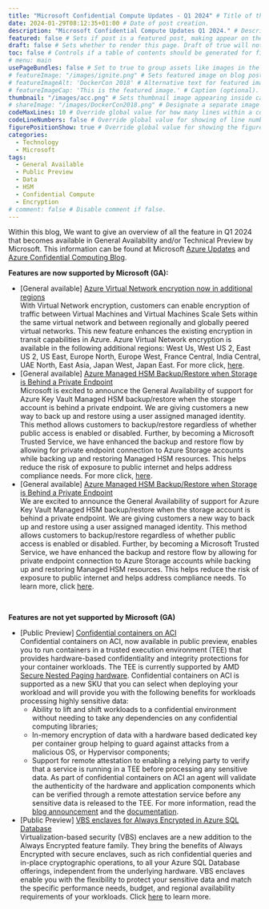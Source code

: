 ```yaml
---
title: "Microsoft Confidential Compute Updates - Q1 2024" # Title of the blog post.
date: 2024-01-29T08:12:35+01:00 # Date of post creation.
description: "Microsoft Confidential Compute Updates Q1 2024." # Description used for search engine.
featured: false # Sets if post is a featured post, making appear on the home page side bar.
draft: false # Sets whether to render this page. Draft of true will not be rendered.
toc: false # Controls if a table of contents should be generated for first-level links automatically.
# menu: main
usePageBundles: false # Set to true to group assets like images in the same folder as this post.
# featureImage: "/images/ignite.png" # Sets featured image on blog post.
# featureImageAlt: 'DockerCon 2018' # Alternative text for featured image.
# featureImageCap: 'This is the featured image.' # Caption (optional).
thumbnail: "/images/acc.png" # Sets thumbnail image appearing inside card on homepage.
# shareImage: "/images/DockerCon2018.png" # Designate a separate image for social media sharing.
codeMaxLines: 10 # Override global value for how many lines within a code block before auto-collapsing.
codeLineNumbers: false # Override global value for showing of line numbers within code block.
figurePositionShow: true # Override global value for showing the figure label.
categories:
  - Technology
  - Microsoft
tags:
  - General Available
  - Public Preview
  - Data
  - HSM
  - Confidential Compute
  - Encryption
# comment: false # Disable comment if false.
---
```


Within this blog, We want to give an overview of all the feature in Q1 2024 that becomes available in General Availability and/or Technical Preview by Microsoft.
This information can be found at Microsoft <a href="https://azure.microsoft.com/en-us/updates/?query=confidential">Azure Updates</a> and <a href="https://techcommunity.microsoft.com/t5/azure-confidential-computing/bg-p/AzureConfidentialComputingBlog">Azure Confidential Computing Blog</a>.

<b> Features are now supported by Microsoft (GA): </b>
- [General available] <a href="https://azure.microsoft.com/en-us/updates/general-availability-azure-virtual-network-encryption-now-in-additional-regions/">Azure Virtual Network encryption now in additional regions</a> <br>
  With Virtual Network encryption, customers can enable encryption of traffic between Virtual Machines and Virtual Machines Scale Sets within the same virtual network and between regionally and globally peered virtual networks. This new feature enhances the existing encryption in transit capabilities in Azure. Azure Virtual Network encryption is available in the following additional regions: West Us, West US 2, East US 2, US East, Europe North, Europe West, France Central, India Central, UAE North, East Asia, Japan West, Japan East. For more click, <a href="https://learn.microsoft.com/en-us/azure/virtual-network/virtual-network-encryption-overview">here</a>.
- [General available] <a href="https://techcommunity.microsoft.com/t5/azure-confidential-computing/general-availability-azure-managed-hsm-backup-restore-when/ba-p/4025228">Azure Managed HSM Backup/Restore when Storage is Behind a Private Endpoint</a> <br>
  Microsoft is excited to announce the General Availability of support for Azure Key Vault Managed HSM backup/restore when the storage account is behind a private endpoint. We are giving customers a new way to back up and restore using a user assigned managed identity. This method allows customers to backup/restore regardless of whether public access is enabled or disabled. Further, by becoming a Microsoft Trusted Service, we have enhanced the backup and restore flow by allowing for private endpoint connection to Azure Storage accounts while backing up and restoring Managed HSM resources. This helps reduce the risk of exposure to public internet and helps address compliance needs. For more click, <a href="https://learn.microsoft.com/en-us/azure/key-vault/managed-hsm/backup-restore">here</a>.
- [General available] <a href="https://techcommunity.microsoft.com/t5/azure-confidential-computing/general-availability-azure-managed-hsm-backup-restore-when/ba-p/4025228">Azure Managed HSM Backup/Restore when Storage is Behind a Private Endpoint</a> <br>
  We are excited to announce the General Availability of support for Azure Key Vault Managed HSM backup/restore when the storage account is behind a private endpoint. We are giving customers a new way to back up and restore using a user assigned managed identity. This method allows customers to backup/restore regardless of whether public access is enabled or disabled. Further, by becoming a Microsoft Trusted Service, we have enhanced the backup and restore flow by allowing for private endpoint connection to Azure Storage accounts while backing up and restoring Managed HSM resources. This helps reduce the risk of exposure to public internet and helps address compliance needs.
  To learn more, click <a href="https://learn.microsoft.com/en-us/azure/key-vault/managed-hsm/backup-restore">here</a>.

<br>

<b> Features are not yet supported by Microsoft (GA) </b>
- [Public Preview] <a href="https://azure.microsoft.com/en-us/updates/public-preview-vbs-enclaves-for-always-encrypted-in-azure-sql-database/">Confidential containers on ACI</a> <br>
  Confidential containers on ACI, now available in public preview, enables you to run containers in a trusted execution environment (TEE) that provides hardware-based confidentiality and integrity protections for your container workloads. The TEE is currently supported by AMD <a href="https://www.amd.com/content/dam/amd/en/documents/epyc-business-docs/white-papers/SEV-SNP-strengthening-vm-isolation-with-integrity-protection-and-more.pdf">Secure Nested Paging hardware</a>. Confidential containers on ACI is supported as a new SKU that you can select when deploying your workload and will provide you with the following benefits for workloads processing highly sensitive data:  
    - Ability to lift and shift workloads to a confidential environment without needing to take any dependencies on any confidential computing libraries;
    - In-memory encryption of data with a hardware based dedicated key per container group helping to guard against attacks from a malicious OS, or Hypervisor components; 
  - Support for remote attestation to enabling a relying party to verify that a service is running in a TEE before processing any sensitive data. As part of confidential containers on ACI an agent will validate the authenticity of the hardware and application components which can be verified through a remote attestation service before any sensitive data is released to the TEE.
For more information, read the <a href="https://techcommunity.microsoft.com/t5/apps-on-azure-blog/announcing-public-preview-of-confidential-containers-on-azure/ba-p/3755623">blog announcement</a> and the <a href="https://learn.microsoft.com/en-gb/azure/container-instances/container-instances-confidential-overview">documentation</a>.
- [Public Preview] <a href="https://azure.microsoft.com/en-us/updates/public-preview-vbs-enclaves-for-always-encrypted-in-azure-sql-database/">VBS enclaves for Always Encrypted in Azure SQL Database</a> <br>
  Virtualization-based security (VBS) enclaves are a new addition to the Always Encrypted feature family. They bring the benefits of Always Encrypted with secure enclaves, such as rich confidential queries and in-place cryptographic operations, to all your Azure SQL Database offerings, independent from the underlying hardware. VBS enclaves enable you with the flexibility to protect your sensitive data and match the specific performance needs, budget, and regional availability requirements of your workloads.
  Click <a href="https://techcommunity.microsoft.com/t5/azure-sql-blog/vbs-enclaves-for-always-encrypted-in-azure-sql-database-preview/ba-p/3725526">here</a> to learn more.
<br>
